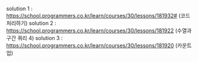 solution 1 : https://school.programmers.co.kr/learn/courses/30/lessons/181932# (코드 처리하기)
solution 2 : https://school.programmers.co.kr/learn/courses/30/lessons/181922 (수열과 구간 쿼리 4)
solution 3 : https://school.programmers.co.kr/learn/courses/30/lessons/181920 (카운트 업)
